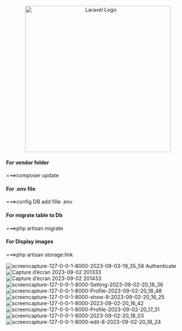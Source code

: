 <p align="center"><a href="https://laravel.com" target="_blank"><img src="https://raw.githubusercontent.com/laravel/art/master/logo-lockup/5%20SVG/2%20CMYK/1%20Full%20Color/laravel-logolockup-cmyk-red.svg" width="400" alt="Laravel Logo"></a></p>

<h4>For vendor folder</h4>
===>composer update<br/>
<h4>For .env file</h4>
===>config DB add fille .env<br/>
<h4>For migrate table to Db</h4>
===>php artisan migrate<br/>
<h4>For Display images</h4>
===>php artisan storage:link<br/>


![screencapture-127-0-0-1-8000-2023-09-03-19_35_56](https://github.com/YounessidrissiAroussi/Darna-project/assets/92603400/b8325e48-d639-4888-b8e2-d6598166038b)
Authenticate
![Capture d’écran 2023-09-02 201333](https://github.com/YounessidrissiAroussi/Darna-project/assets/92603400/aef8463c-8fa1-44be-ba1b-89df554651f6)
![Capture d’écran 2023-09-02 201433](https://github.com/YounessidrissiAroussi/Darna-project/assets/92603400/cdc172d9-10fe-4cd1-aa13-f8d21bacae65)
![screencapture-127-0-0-1-8000-Setting-2023-09-02-20_18_36](https://github.com/YounessidrissiAroussi/Darna-project/assets/92603400/76e85e9d-0842-439b-94c2-3d93eaae674c)
![screencapture-127-0-0-1-8000-Profile-2023-09-02-20_18_48](https://github.com/YounessidrissiAroussi/Darna-project/assets/92603400/dde89fe6-531c-4ed2-a15c-401e6d563d90)
![screencapture-127-0-0-1-8000-show-8-2023-09-02-20_16_25](https://github.com/YounessidrissiAroussi/Darna-project/assets/92603400/982afe66-1e1d-4ca2-a978-d0eeb30a4cfe)
![screencapture-127-0-0-1-8000-2023-09-02-20_16_42](https://github.com/YounessidrissiAroussi/Darna-project/assets/92603400/97e3c93b-072b-4e13-876e-982390c8c044)
![screencapture-127-0-0-1-8000-Profile-2023-09-02-20_17_31](https://github.com/YounessidrissiAroussi/Darna-project/assets/92603400/84b041de-a9e6-4609-8523-578d2fa8f1c5)
![screencapture-127-0-0-1-8000-2023-09-02-20_18_03](https://github.com/YounessidrissiAroussi/Darna-project/assets/92603400/9a5cf441-d346-4c6e-94f9-716231f2f1cb)
![screencapture-127-0-0-1-8000-edit-8-2023-09-02-20_18_24](https://github.com/YounessidrissiAroussi/Darna-project/assets/92603400/839da834-54ea-4598-bdb8-156305c98c1e)
